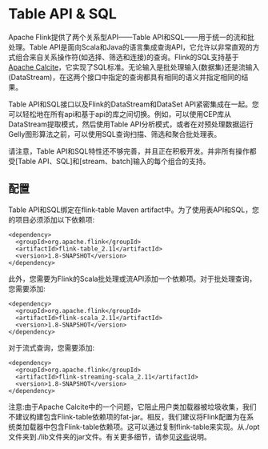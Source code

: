 # Table API & SQL

Apache Flink提供了两个关系型API——Table API和SQL——用于统一的流和批处理。Table API是面向Scala和Java的语言集成查询API，它允许以非常直观的方式组合来自关系操作符\(如选择、筛选和连接\)的查询。Flink的SQL支持基于[Apache Calcite](https://calcite.apache.org/)，它实现了SQL标准。无论输入是批处理输入\(数据集\)还是流输入\(DataStream\)，在这两个接口中指定的查询都具有相同的语义并指定相同的结果。

Table API和SQL接口以及Flink的DataStream和DataSet API紧密集成在一起。您可以轻松地在所有api和基于api的库之间切换。例如，可以使用CEP库从DataStream提取模式，然后使用Table API分析模式，或者在对预处理数据运行Gelly图形算法之前，可以使用SQL查询扫描、筛选和聚合批处理表。

请注意，Table API和SQL特性还不够完善，并且正在积极开发。并非所有操作都受\[Table API、SQL\]和\[stream、batch\]输入的每个组合的支持。

## 配置

Table API和SQL绑定在flink-table Maven artifact中。为了使用表API和SQL，您的项目必须添加以下依赖项:

```markup
<dependency>
  <groupId>org.apache.flink</groupId>
  <artifactId>flink-table_2.11</artifactId>
  <version>1.8-SNAPSHOT</version>
</dependency>
```

此外，您需要为Flink的Scala批处理或流API添加一个依赖项。对于批处理查询，您需要添加:

```markup
<dependency>
  <groupId>org.apache.flink</groupId>
  <artifactId>flink-scala_2.11</artifactId>
  <version>1.8-SNAPSHOT</version>
</dependency>
```

对于流式查询，您需要添加:

```markup
<dependency>
  <groupId>org.apache.flink</groupId>
  <artifactId>flink-streaming-scala_2.11</artifactId>
  <version>1.8-SNAPSHOT</version>
</dependency>
```

注意:由于Apache Calcite中的一个问题，它阻止用户类加载器被垃圾收集，我们不建议构建包含Flink-table依赖项的fat-jar。相反，我们建议将Flink配置为在系统类加载器中包含Flink-table依赖项。这可以通过复制flink-table来实现。从./opt文件夹到./lib文件夹的jar文件。有关更多细节，请参见[这些](https://github.com/Jonathan-Wei/Flink-Docs-CN/blob/master/05%20应用开发/00%20项目构建配置/配置Dependencies%2C%20Connectors%2C%20Libraries.md)说明。

